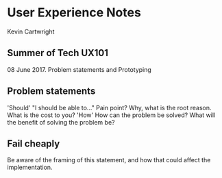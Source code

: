 # User Experience Notes
Kevin Cartwright

## Summer of Tech UX101
08 June 2017.
Problem statements and Prototyping

## Problem statements
'Should' "I should be able to..."
Pain point? Why, what is the root reason. What is the cost to you?
'How' How can the problem be solved? What will the benefit of solving the problem be?

## Fail cheaply
Be aware of the framing of this statement, and how that could affect the implementation.
